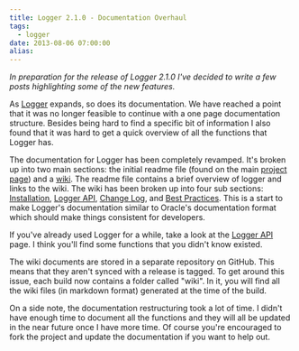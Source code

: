 ```yaml
---
title: Logger 2.1.0 - Documentation Overhaul
tags:
  - logger
date: 2013-08-06 07:00:00
alias:
---
```


_In preparation for the release of Logger 2.1.0 I've decided to write a few posts highlighting some of the new features._

As [Logger](https://github.com/tmuth/Logger---A-PL-SQL-Logging-Utility) expands, so does its documentation. We have reached a point that it was  no longer feasible to continue with a one page documentation structure.  Besides being hard to find a specific bit of information I also found  that it was hard to get a quick overview of all the functions that  Logger has.

The documentation for Logger has been  completely revamped. It's broken up into two main sections: the initial readme file (found on the main [project page](https://github.com/tmuth/Logger---A-PL-SQL-Logging-Utility)) and a [wiki](https://github.com/tmuth/Logger---A-PL-SQL-Logging-Utility/wiki).  The readme file contains a brief overview of logger and links to the  wiki. The wiki has been broken up into four sub sections: [Installation](https://github.com/tmuth/Logger---A-PL-SQL-Logging-Utility/wiki/Installation), [Logger API](https://github.com/tmuth/Logger---A-PL-SQL-Logging-Utility/wiki/Logger-API), [Change Log](https://github.com/tmuth/Logger---A-PL-SQL-Logging-Utility/wiki/Change%20Logs), and [Best Practices](https://github.com/tmuth/Logger---A-PL-SQL-Logging-Utility/wiki/Best-Practices).  This is a start to make Logger's documentation similar to Oracle's  documentation format which should make things consistent for developers.

If you've already used Logger for a while, take a look at the [Logger API](https://github.com/tmuth/Logger---A-PL-SQL-Logging-Utility/wiki/Logger-API) page. I think you'll find some functions that you didn't know existed.

The  wiki documents are stored in a separate repository on GitHub. This  means that they aren't synced with a release is tagged. To get around  this issue, each build now contains a folder called "wiki". In it, you  will find all the wiki files (in markdown format) generated at the time  of the build.

On a side note, the documentation  restructuring took a lot of time. I didn't have enough time to document  all the functions and they will all be updated in the near future once I  have more time. Of course you're encouraged to fork the project and  update the documentation if you want to help out.
